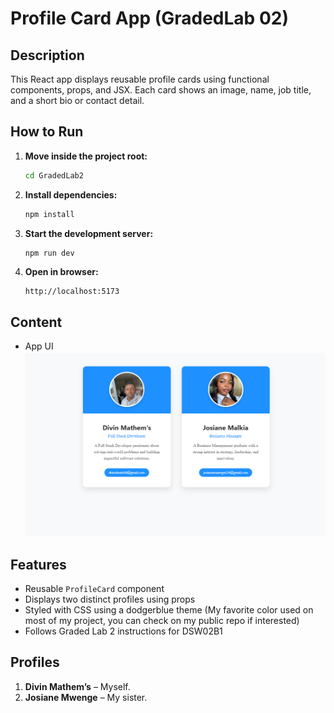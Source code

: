 # Profile Card App (GradedLab 02)

## Description
This React app displays reusable profile cards using functional components, props, and JSX. Each card shows an image, name, job title, and a short bio or contact detail.

## How to Run

1. **Move inside the project root:**
   ```bash
   cd GradedLab2
   ```

2. **Install dependencies:**
   ```bash
   npm install
   ```

3. **Start the development server:**
   ```bash
   npm run dev
   ```

4. **Open in browser:**
   ```
   http://localhost:5173
   ```
## Content

- App UI
   ![App Screenshot](./screenshot01.png)
   
## Features

- Reusable `ProfileCard` component
- Displays two distinct profiles using props
- Styled with CSS using a dodgerblue theme (My favorite color used on most of my project, you can check on my public repo if interested)
- Follows Graded Lab 2 instructions for DSW02B1

## Profiles

1. **Divin Mathem’s** – Myself.
2. **Josiane Mwenge** – My sister.
